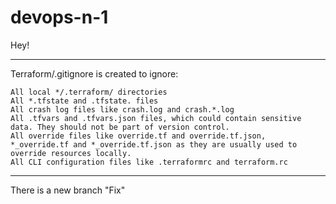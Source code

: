 # devops-n-1

Hey! 

_____

Terraform/.gitignore is created to ignore:

    All local */.terraform/ directories
    All *.tfstate and .tfstate. files
    All crash log files like crash.log and crash.*.log
    All .tfvars and .tfvars.json files, which could contain sensitive data. They should not be part of version control.
    All override files like override.tf and override.tf.json, *_override.tf and *_override.tf.json as they are usually used to override resources locally.
    All CLI configuration files like .terraformrc and terraform.rc

_____

There is a new branch "Fix"
